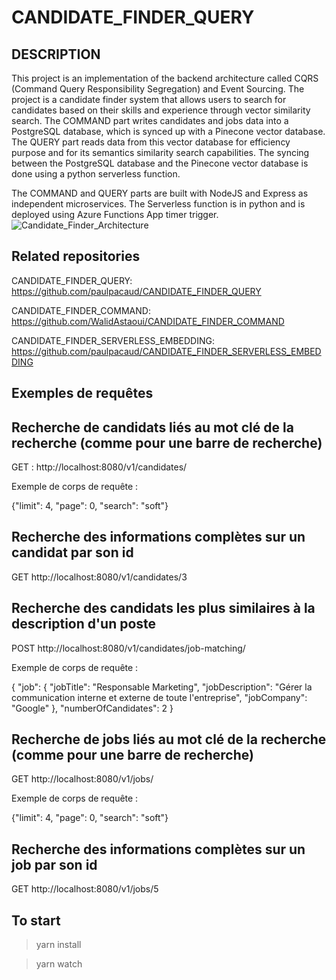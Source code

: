 # CANDIDATE_FINDER_QUERY

## DESCRIPTION

This project is an implementation of the backend architecture called CQRS (Command Query Responsibility Segregation) and Event Sourcing. The project is a candidate finder system that allows users to search for candidates based on their skills and experience through vector similarity search. 
The COMMAND part writes candidates and jobs data into a PostgreSQL database, which is synced up with a Pinecone vector database. The QUERY part reads data from this vector database for efficiency purpose and for its semantics similarity search capabilities. The syncing between the PostgreSQL database and the Pinecone vector database is done using a python serverless function.

The COMMAND and QUERY parts are built with NodeJS and Express as independent microservices. The Serverless function is in python and is deployed using Azure Functions App timer trigger.
![Candidate_Finder_Architecture](https://github.com/paulpacaud/CANDIDATE_FINDER_QUERY/assets/85497912/c00dbde0-b0d9-4135-bdfb-5d2f2ce7cb01)


## Related repositories
CANDIDATE_FINDER_QUERY: https://github.com/paulpacaud/CANDIDATE_FINDER_QUERY

CANDIDATE_FINDER_COMMAND: https://github.com/WalidAstaoui/CANDIDATE_FINDER_COMMAND

CANDIDATE_FINDER_SERVERLESS_EMBEDDING: https://github.com/paulpacaud/CANDIDATE_FINDER_SERVERLESS_EMBEDDING

## Exemples de requêtes

## Recherche de candidats liés au mot clé de la recherche (comme pour une barre de recherche)
GET : http://localhost:8080/v1/candidates/

Exemple de corps de requête :

{"limit": 4, "page": 0, "search": "soft"}

## Recherche des informations complètes sur un candidat par son id
GET http://localhost:8080/v1/candidates/3

## Recherche des candidats les plus similaires à la description d'un poste
POST http://localhost:8080/v1/candidates/job-matching/

Exemple de corps de requête :

{
"job": {
"jobTitle": "Responsable Marketing",
"jobDescription": "Gérer la communication interne et externe de toute l'entreprise",
"jobCompany": "Google"
},
"numberOfCandidates": 2
}

## Recherche de jobs liés au mot clé de la recherche (comme pour une barre de recherche)
GET http://localhost:8080/v1/jobs/

Exemple de corps de requête :

{"limit": 4, "page": 0, "search": "soft"}

## Recherche des informations complètes sur un job par son id
GET http://localhost:8080/v1/jobs/5

## To start

> yarn install

> yarn watch




